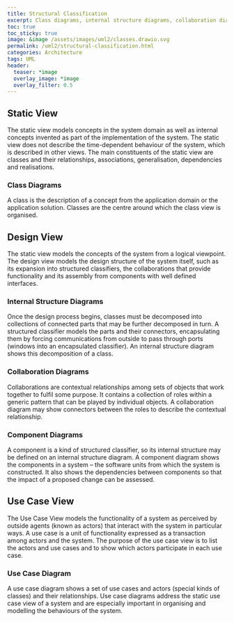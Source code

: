 ```yaml
---
title: Structural Classification
excerpt: Class diagrams, internal structure diagrams, collaboration diagrams, component diagrams and use case diagrams.
toc: true
toc_sticky: true
image: &image /assets/images/uml2/classes.drawio.svg
permalink: /uml2/structural-classification.html
categories: Architecture
tags: UML
header:
  teaser: *image
  overlay_image: *image
  overlay_filter: 0.5
---
```


## Static View

The static view models concepts in the system domain as well as internal concepts invented as part of the implementation of the system. The static view does not describe the time-dependent behaviour of the system, which is described in other views. The main constituents of the static view are classes and their relationships, associations, generalisation, dependencies and realisations.

### Class Diagrams

A class is the description of a concept from the application domain or the application solution. Classes are the centre around which the class view is organised.

## Design View

The static view models the concepts of the system from a logical viewpoint. The design view models the design structure of the system itself, such as its expansion into structured classifiers, the collaborations that provide functionality and its assembly from components with well defined interfaces.

### Internal Structure Diagrams

Once the design process begins, classes must be decomposed into collections of connected parts that may be further decomposed in turn. A structured classifier models the parts and their connectors, encapsulating them by forcing communications from outside to pass through ports (windows into an encapsulated classifier). An internal structure diagram shows this decomposition of a class.

### Collaboration Diagrams

Collaborations are contextual relationships among sets of objects that work together to fulfil some purpose. It contains a collection of roles within a generic pattern that can be played by individual objects. A collaboration diagram may show connectors between the roles to describe the contextual relationship.

### Component Diagrams

A component is a kind of structured classifier, so its internal structure may be defined on an internal structure diagram. A component diagram shows the components in a system – the software units from which the system is constructed. It also shows the dependencies between components so that the impact of a proposed change can be assessed.

## Use Case View

The Use Case View models the functionality of a system as perceived by outside agents (known as actors) that interact with the system in particular ways. A use case is a unit of functionality expressed as a transaction among actors and the system. The purpose of the use case view is to list the actors and use cases and to show which actors participate in each use case.

### Use Case Diagram

A use case diagram shows a set of use cases and actors (special kinds of classes) and their relationships. Use case diagrams address the static use case view of a system and are especially important in organising and modelling the behaviours of the system.
